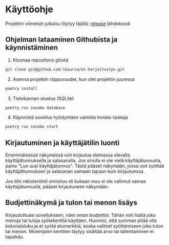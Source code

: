 # Käyttöohje

Projektin viimeisin julkaisu löytyy täältä: [release](https://github.com/lkauria/ot-harjoitustyo/releases) lähdekoodi

## Ohjelman lataaminen Githubista ja käynnistäminen

1. Kloonaa repositorio gitistä
```zsh
git clone git@github.com:lkauria/ot-harjoitustyo.git
```

2. Asenna projektin riippuvuudet, kun olet projektin juuressa
```zsh
poetry install
```

3. Tietokannan alustus (SQLite)
```zsh
poetry run invoke database 
```

4. Käynnistä sovellus hyödyntäen valmiita Invoke-taskeja
```zsh
poetry run invoke start
```

## Kirjautuminen ja käyttäjätilin luonti

Ensimmäisessä näkymässä voit kirjautua olemassa olevalla käyttäjätunnuksella ja salasanalla. Jos sinulla ei ole vielä käyttäjätunnusta, paina "Luo uusi käyttäjätunnus". Tästä pääset näkymään, jossa voit syöttää käyttäjättunnuksen ja salasanan samaan tapaan kuin kirjautuessa. 

Jos tilin rekisteröinti onnistuu eli kukaan muu ei ole valinnut samaa käyttäjätunnustä, pääset kirjautuneen näkymään.

## Budjettinäkymä ja tulon tai menon lisäys

Kirjauduttuasi sovellukseen, näet oman budjettisi. Tähän voit lisätä joko menoja tai tuloja syötekenttiä käyttäen. Huomioi, että summan pitää olla kokonaisluku ja et syötä etumerkkiä, koska valitset syöttämiseen joko tulon tai menon. Molempien kenttien täytyy sisältää arvo tai tallentaminen ei tapahdu.
